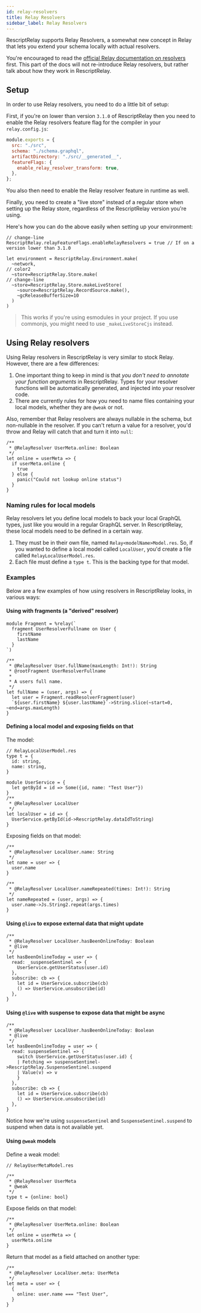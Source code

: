 ```yaml
---
id: relay-resolvers
title: Relay Resolvers
sidebar_label: Relay Resolvers
---
```


RescriptRelay supports Relay Resolvers, a somewhat new concept in Relay that lets you extend your schema locally with actual resolvers.

You're encouraged to read the [official Relay documentation on resolvers](https://relay.dev/docs/guides/relay-resolvers/introduction/) first. This part of the docs will not re-introduce Relay resolvers, but rather talk about how they work in RescriptRelay.

## Setup

In order to use Relay resolvers, you need to do a little bit of setup:

First, if you're on lower than version `3.1.0` of RescriptRelay then you need to enable the Relay resolvers feature flag for the compiler in your `relay.config.js`:

```js title="relay.config.js"
module.exports = {
  src: "./src",
  schema: "./schema.graphql",
  artifactDirectory: "./src/__generated__",
  featureFlags: {
    enable_relay_resolver_transform: true,
  },
};
```

You also then need to enable the Relay resolver feature in runtime as well.

Finally, you need to create a "live store" instead of a regular store when setting up the Relay store, regardless of the RescriptRelay version you're using.

Here's how you can do the above easily when setting up your environment:

```rescript
// change-line
RescriptRelay.relayFeatureFlags.enableRelayResolvers = true // If on a version lower than 3.1.0

let environment = RescriptRelay.Environment.make(
  ~network,
// color2
  ~store=RescriptRelay.Store.make(
// change-line
  ~store=RescriptRelay.Store.makeLiveStore(
    ~source=RescriptRelay.RecordSource.make(),
    ~gcReleaseBufferSize=10
  )
)
```

> This works if you're using esmodules in your project. If you use commonjs, you might need to use `_makeLiveStoreCjs` instead.

## Using Relay resolvers

Using Relay resolvers in RescriptRelay is very similar to stock Relay. However, there are a few differences:

1. One important thing to keep in mind is that _you don't need to annotate your function arguments_ in RescriptRelay. Types for your resolver functions will be automatically generated, and injected into your resolver code.
2. There are currently rules for how you need to name files containing your local models, whether they are `@weak` or not.

Also, remember that Relay resolvers are always nullable in the schema, but non-nullable in the resolver. If you can't return a value for a resolver, you'd throw and Relay will catch that and turn it into `null`:

```rescript
/**
 * @RelayResolver UserMeta.online: Boolean
 */
let online = userMeta => {
  if userMeta.online {
    true
  } else {
    panic("Could not lookup online status")
  }
}
```

### Naming rules for local models

Relay resolvers let you define local models to back your local GraphQL types, just like you would in a regular GraphQL server. In RescriptRelay, these local models need to be defined in a certain way.

1. They must be in their own file, named `Relay<modelName>Model.res`. So, if you wanted to define a local model called `LocalUser`, you'd create a file called `RelayLocalUserModel.res`.
2. Each file must define a `type t`. This is the backing type for that model.

### Examples

Below are a few examples of how using resolvers in RescriptRelay looks, in various ways:

#### Using with fragments (a "derived" resolver)

```rescript
module Fragment = %relay(`
  fragment UserResolverFullname on User {
    firstName
    lastName
  }
`)

/**
 * @RelayResolver User.fullName(maxLength: Int!): String
 * @rootFragment UserResolverFullname
 *
 * A users full name.
 */
let fullName = (user, args) => {
  let user = Fragment.readResolverFragment(user)
  `${user.firstName} ${user.lastName}`->String.slice(~start=0, ~end=args.maxLength)
}

```

#### Defining a local model and exposing fields on that

The model:

```rescript
// RelayLocalUserModel.res
type t = {
  id: string,
  name: string,
}

module UserService = {
  let getById = id => Some({id, name: "Test User"})
}
/**
 * @RelayResolver LocalUser
 */
let localUser = id => {
  UserService.getById(id->RescriptRelay.dataIdToString)
}
```

Exposing fields on that model:

```rescript
/**
 * @RelayResolver LocalUser.name: String
 */
let name = user => {
  user.name
}

/**
 * @RelayResolver LocalUser.nameRepeated(times: Int!): String
 */
let nameRepeated = (user, args) => {
  user.name->Js.String2.repeat(args.times)
}
```

#### Using `@live` to expose external data that might update

```rescript
/**
 * @RelayResolver LocalUser.hasBeenOnlineToday: Boolean
 * @live
 */
let hasBeenOnlineToday = user => {
  read: _suspenseSentinel => {
    UserService.getUserStatus(user.id)
  },
  subscribe: cb => {
    let id = UserService.subscribe(cb)
    () => UserService.unsubscribe(id)
  },
}
```

#### Using `@live` with suspense to expose data that might be async

```rescript
/**
 * @RelayResolver LocalUser.hasBeenOnlineToday: Boolean
 * @live
 */
let hasBeenOnlineToday = user => {
  read: suspenseSentinel => {
    switch UserService.getUserStatus(user.id) {
    | Fetching => suspenseSentinel->RescriptRelay.SuspenseSentinel.suspend
    | Value(v) => v
    }
  },
  subscribe: cb => {
    let id = UserService.subscribe(cb)
    () => UserService.unsubscribe(id)
  },
}
```

Notice how we're using `suspenseSentinel` and `SuspenseSentinel.suspend` to suspend when data is not available yet.

#### Using `@weak` models

Define a weak model:

```rescript
// RelayUserMetaModel.res

/**
 * @RelayResolver UserMeta
 * @weak
 */
type t = {online: bool}

```

Expose fields on that model:

```rescript
/**
 * @RelayResolver UserMeta.online: Boolean
 */
let online = userMeta => {
  userMeta.online
}
```

Return that model as a field attached on another type:

```rescript
/**
 * @RelayResolver LocalUser.meta: UserMeta
 */
let meta = user => {
  {
    online: user.name === "Test User",
  }
}
```
